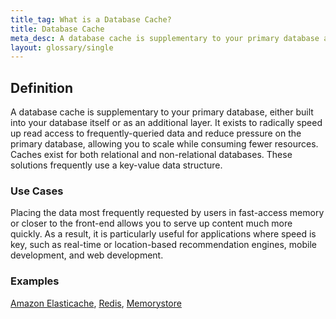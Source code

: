 ```yaml
---
title_tag: What is a Database Cache?
title: Database Cache
meta_desc: A database cache is supplementary to your primary database and exists to radically speed up read access to frequently-queried data.
layout: glossary/single
---
```


## Definition

A database cache is supplementary to your primary database, either built into your database itself or as an additional layer. It exists to radically speed up read access to frequently-queried data and reduce pressure on the primary database, allowing you to scale while consuming fewer resources. Caches exist for both relational and non-relational databases. These solutions frequently use a key-value data structure.

### Use Cases

Placing the data most frequently requested by users in fast-access memory or closer to the front-end allows you to serve up content much more quickly. As a result, it is particularly useful for applications where speed is key, such as real-time or location-based recommendation engines, mobile development, and web development.

### Examples

[Amazon Elasticache](https://aws.amazon.com/elasticache/), [Redis](https://redis.io/), [Memorystore](https://cloud.google.com/memorystore)
